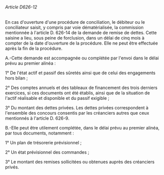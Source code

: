 ###### Article D626-12

En cas d'ouverture d'une procédure de conciliation, le débiteur ou le conciliateur saisit, y compris par voie dématérialisée, la commission mentionnée à l'article D. 626-14 de la demande de remise de dettes. Cette saisine a lieu, sous peine de forclusion, dans un délai de cinq mois à compter de la date d'ouverture de la procédure. Elle ne peut être effectuée après la fin de la procédure.

A.-Cette demande est accompagnée ou complétée par l'envoi dans le délai prévu au premier alinéa :

1° De l'état actif et passif des sûretés ainsi que de celui des engagements hors bilan ;

2° Des comptes annuels et des tableaux de financement des trois derniers exercices, si ces documents ont été établis, ainsi que de la situation de l'actif réalisable et disponible et du passif exigible ;

3° Du montant des dettes privées. Les dettes privées correspondent à l'ensemble des concours consentis par les créanciers autres que ceux mentionnés à l'article D. 626-9.

B.-Elle peut être utilement complétée, dans le délai prévu au premier alinéa, par tous documents, notamment :

1° Un plan de trésorerie prévisionnel ;

2° Un état prévisionnel des commandes ;

3° Le montant des remises sollicitées ou obtenues auprès des créanciers privés.

